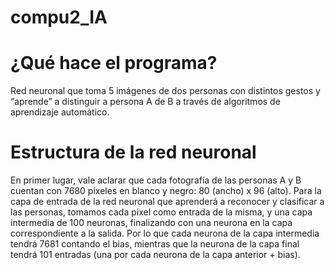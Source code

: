 # compu2_IA
# ¿Qué hace el programa? 
  Red neuronal que toma 5 imágenes de dos personas con distintos gestos y “aprende” a distinguir a persona A de B a través de algoritmos de aprendizaje automático. 
# Estructura de la red neuronal 
  En primer lugar, vale aclarar que cada fotografía de las personas A y B cuentan con 7680 pixeles en blanco y negro: 80 (ancho) x 96 (alto). Para la capa de entrada de la red neuronal que aprenderá a reconocer y clasificar a las personas, tomamos cada pixel como entrada de la misma, y una capa intermedia de 100 neuronas, finalizando con una neurona en la capa correspondiente a la salida. Por lo que cada neurona de la capa intermedia tendrá 7681 contando el bias, mientras que la neurona de la capa final tendrá 101 entradas (una por cada neurona de la capa anterior + bias). 
